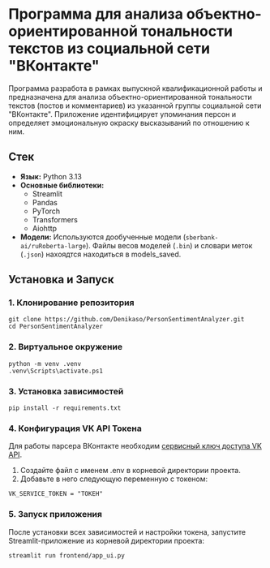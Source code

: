 # Программа для анализа объектно-ориентированной тональности текстов из социальной сети "ВКонтакте"

Программа разработа в рамках выпускной квалификационной работы и предназначена для анализа объектно-ориентированной тональности текстов (постов и комментариев) из указанной группы социальной сети "ВКонтакте". 
Приложение идентифицирует упоминания персон и определяет эмоциональную окраску высказываний по отношению к ним.

## Стек

*   **Язык:** Python 3.13
*   **Основные библиотеки:**
    *   Streamlit 
    *   Pandas 
    *   PyTorch 
    *   Transformers 
    *   Aiohttp 
*   **Модели:** Используются дообученные модели (`sberbank-ai/ruRoberta-large`). Файлы весов моделей (`.bin`) и словари меток (`.json`) нахоядтся находиться в  models_saved.

## Установка и Запуск

### 1. Клонирование репозитория
```
git clone https://github.com/Denikaso/PersonSentimentAnalyzer.git
cd PersonSentimentAnalyzer
```

### 2. Виртуальное окружение
```
python -m venv .venv
.venv\Scripts\activate.ps1
```

### 3. Установка зависимостей
```
pip install -r requirements.txt
```

### 4. Конфигурация VK API Токена

Для работы парсера ВКонтакте необходим [сервисный ключ доступа VK API](https://dev.vk.com/ru/api/getting-started).
1) Создайте файл с именем .env в корневой директории проекта.
2) Добавьте в него следующую переменную с токеном:

```
VK_SERVICE_TOKEN = "ТОКЕН"
```
### 5. Запуск приложения

После установки всех зависимостей и настройки токена, запустите Streamlit-приложение из корневой директории проекта:
```
streamlit run frontend/app_ui.py
```
